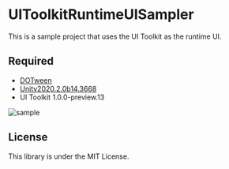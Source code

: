 # UIToolkitRuntimeUISampler

This is a sample project that uses the UI Toolkit as the runtime UI.

## Required

- [DOTween](https://assetstore.unity.com/packages/tools/animation/dotween-hotween-v2-27676)
- [Unity2020.2.0b14.3668](https://unity3d.com/jp/unity/beta/2020.2.0b14)
- UI Toolkit 1.0.0-preview.13

![sample](https://user-images.githubusercontent.com/144386/102015561-c0487300-3d9f-11eb-84fc-ed853a875ff0.gif)


## License

This library is under the MIT License.
